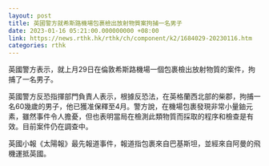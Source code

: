 ```yaml
---
layout: post
title: 英國警方就希斯路機場包裹檢出放射物質案拘捕一名男子
date: 2023-01-16 05:21:00.000000000 +08:00
link: https://news.rthk.hk/rthk/ch/component/k2/1684029-20230116.htm
categories: rthk
---
```


英國警方表示，就上月29日在倫敦希斯路機場一個包裹檢出放射物質的案件，拘捕了一名男子。

英國警方反恐指揮部門負責人表示，根據反恐法，在英格蘭西北部的柴郡，拘捕一名60幾歲的男子，他已獲准保釋至4月。警方說，在機場包裹發現非常小量鈾元素，雖然事件令人擔憂，但也表明當局在檢測此類物質而採取的程序和檢查是有效。目前案件仍在調查中。

英國小報《太陽報》最先報道事件，報道指包裹來自巴基斯坦，並經來自阿曼的飛機運抵英國。
